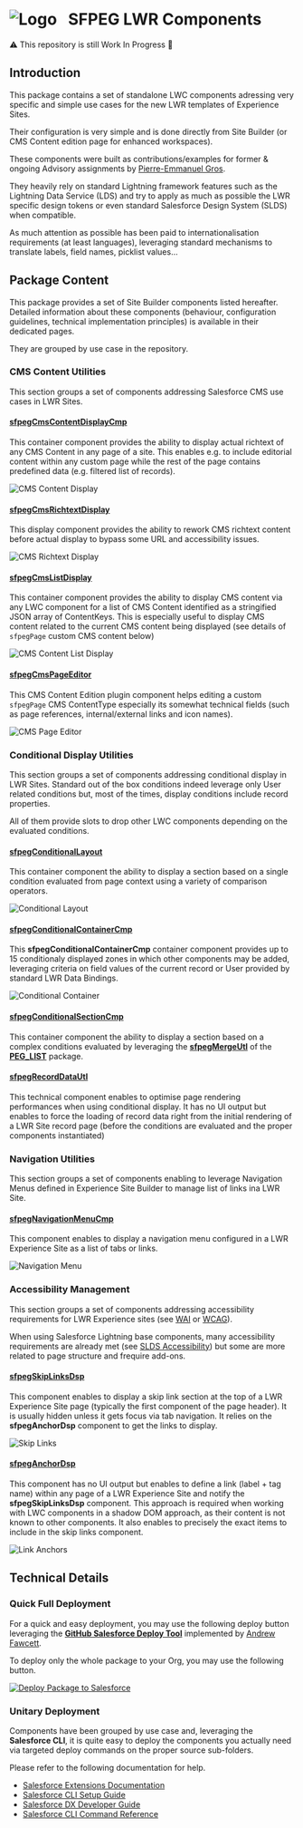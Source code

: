 # ![Logo](/media/Logo.png) &nbsp; SFPEG LWR Components

⚠️ This repository is still Work In Progress 🚧

## Introduction

This package contains a set of standalone LWC components adressing very specific and simple use cases
for the new LWR templates of Experience Sites.

Their configuration is very simple and is done directly from Site Builder (or CMS Content edition page
for enhanced workspaces).

These components were built as contributions/examples for former & ongoing Advisory assignments by 
[Pierre-Emmanuel Gros](https://github.com/pegros). 

They heavily rely on standard Lightning framework features such as the Lightning Data Service (LDS) 
and try to apply as much as possible the LWR specific design tokens or even standard Salesforce
Design System (SLDS) when compatible. 

As much attention as possible has been paid to internationalisation requirements (at least languages),
leveraging standard mechanisms to translate labels, field names, picklist values...


## Package Content

This package provides a set of Site Builder components listed hereafter.
Detailed information about these components (behaviour, configuration guidelines,
technical implementation principles) is available in their dedicated pages.

They are grouped by use case in the repository.


### CMS Content Utilities

This section groups a set of components addressing Salesforce CMS use cases in LWR Sites.

#### [sfpegCmsContentDisplayCmp](/help/sfpegCmsContentDisplayCmp.md)
This container component provides the ability to display actual richtext of any CMS Content
in any page of a site. This enables e.g. to include editorial content within any custom
page while the rest of the page contains predefined data (e.g. filtered list of records).

![CMS Content Display](/media/sfpegCmsContentDisplayCmp.png)

#### [sfpegCmsRichtextDisplay](/help/sfpegCmsRichTextDisplay.md)
This display component provides the ability to rework CMS richtext content 
before actual display to bypass some URL and accessibility issues.

![CMS Richtext Display](/media/sfpegCmsRichtextDisplay.png)

#### [sfpegCmsListDisplay](/help/sfpegCmsListDisplay.md)
This container component provides the ability to display CMS content via any LWC component
for a list of CMS Content identified as a stringified JSON array of ContentKeys.
This is especially useful to display CMS content related to the current CMS content
being displayed (see details of `sfpegPage` custom CMS content below)

![CMS Content List Display](/media/sfpegCmsListDisplay.png)

#### [sfpegCmsPageEditor](/help/sfpegCmsPageEditor.md)
This CMS Content Edition plugin component helps editing a custom `sfpegPage` CMS ContentType
especially its somewhat technical fields (such as page references, internal/external links
and icon names).

![CMS Page Editor](/media/sfpegCmsPageEditor.png)


### Conditional Display Utilities

This section groups a set of components addressing conditional display in LWR Sites.
Standard out of the box conditions indeed leverage only User related conditions
but, most of the times, display conditions include record properties.

All of them provide slots to drop other LWC components depending on the evaluated 
conditions.

#### [sfpegConditionalLayout](/help/sfpegConditionalLayout.md)
This container component the ability to display a section based on a single condition
evaluated from page context using a variety of comparison operators.

![Conditional Layout](/media/sfpegConditionalLayout.png)

#### [sfpegConditionalContainerCmp](/help/sfpegConditionalContainerCmp.md)
This  **sfpegConditionalContainerCmp** container component provides up to 15 conditionaly
displayed zones in which other components may be added, leveraging criteria on field values
of the current record or User provided by standard LWR Data Bindings.

![Conditional Container](/media/sfpegConditionalContainerCmp.png)

#### [sfpegConditionalSectionCmp](/help/sfpegConditionalSectionCmp.md)
This container component the ability to display a section based on a complex conditions
evaluated by leveraging the **[sfpegMergeUtl](https://github.com/pegros/PEG_LIST/blob/master/help/sfpegMergeUtl.md)**
of the **[PEG_LIST](https://github.com/pegros/PEG_LIST)** package.

#### [sfpegRecordDataUtl](/help/sfpegRecordDataUtl.md)
This technical component enables to optimise page rendering performances when
using conditional display. It has no UI output but enables to force the loading
of record data right from the initial rendering of a LWR Site record page (before
the conditions are evaluated and the proper components instantiated)


### Navigation Utilities

This section groups a set of components enabling to leverage Navigation Menus defined
in Experience Site Builder to manage list of links ina LWR Site. 

#### [sfpegNavigationMenuCmp](/help/sfpegNavigationMenuCmp.md)
This component enables to display a navigation menu configured in a LWR Experience Site
as a list of tabs or links.

![Navigation Menu](/media/sfpegNavigationMenuLinks.png)


### Accessibility Management

This section groups a set of components addressing accessibility requirements for 
LWR Experience sites (see [WAI](https://www.w3.org/WAI/standards-guidelines/) or
[WCAG](https://www.w3.org/WAI/standards-guidelines/wcag/)). 

When using Salesforce Lightning base components, many accessibility requirements
are already met (see [SLDS Accessibility](https://www.lightningdesignsystem.com/accessibility/overview/))
but some are more related to page structure and frequire add-ons.


#### [sfpegSkipLinksDsp](/help/sfpegSkipLinksDsp.md)
This component enables to display a skip link section at the top of a LWR Experience Site page
(typically the first component of the page header). It is usually hidden unless it gets focus
via tab navigation. It relies on the **sfpegAnchorDsp** component to get the links to display.

![Skip Links](/media/sfpegSkipLinksDsp.png)

#### [sfpegAnchorDsp](/help/sfpegSkipLinksDsp.md)
This component has no UI output but enables to define a link (label + tag name) within any
page of a LWR Experience Site and notify the **sfpegSkipLinksDsp** component.
This approach is required when working with LWC components in a shadow DOM approach,
as their content is not known to other components.
It also enables to precisely the exact items to include in the skip links component.

![Link Anchors](/media/sfpegAnchorDsp.png)


## Technical Details

### Quick Full Deployment

For a quick and easy deployment, you may use the following deploy button
leveraging the **[GitHub Salesforce Deploy Tool](https://github.com/afawcett/githubsfdeploy)**
implemented by [Andrew Fawcett](https://andyinthecloud.com/2013/09/24/deploy-direct-from-github-to-salesforce/).

To deploy only the whole package to your Org, you may use the following button.

<a href="https://githubsfdeploy.herokuapp.com?ref=master">
  <img alt="Deploy Package to Salesforce"
       src="https://raw.githubusercontent.com/afawcett/githubsfdeploy/master/deploy.png">
</a>


### Unitary Deployment

Components have been grouped by use case and, leveraging the **Salesforce CLI**, it is 
quite easy to deploy the components you actually need via targeted deploy commands
on the proper source sub-folders.

Please refer to the following documentation for help.
* [Salesforce Extensions Documentation](https://developer.salesforce.com/tools/vscode/)
* [Salesforce CLI Setup Guide](https://developer.salesforce.com/docs/atlas.en-us.sfdx_setup.meta/sfdx_setup/sfdx_setup_intro.htm)
* [Salesforce DX Developer Guide](https://developer.salesforce.com/docs/atlas.en-us.sfdx_dev.meta/sfdx_dev/sfdx_dev_intro.htm)
* [Salesforce CLI Command Reference](https://developer.salesforce.com/docs/atlas.en-us.sfdx_cli_reference.meta/sfdx_cli_reference/cli_reference.htm)
